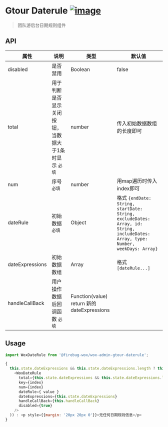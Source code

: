 # Gtour Daterule [![image](https://img.shields.io/npm/v/wox-admin-gtour-daterule.svg)](https://www.npmjs.com/package/wox-admin-gtour-daterule)

> 团队游后台日期规则组件

## API

| 属性 | 说明 | 类型 | 默认值 |
| ---- | ---- | ---- | ---- |
| disabled | 是否禁用 | Boolean | false |
| total | 用于判断是否显示关闭按钮，当数据大于1条时显示 `必填` | number | 传入初始数据数组的长度即可 |
| num | 序号 `必填` | number | 用map遍历时传入index即可 |
| dateRule | 初始数据 `必填` | Object | 格式 `{endDate: String, startDate: String, excludeDates: Array, id: String, includeDates: Array, type: Number, weekDays: Array}` |
| dateExpressions | 初始数据数组 | Array | 格式 `[dateRule...]` |
| handleCallBack | 用户操作数据后回调函数 `必填` | Function(value) return 新的dateExpressions | |

## Usage

```javascript
import WoxDateRule from '@firebug-wox/wox-admin-gtour-daterule';

{
  this.state.dateExpressions && this.state.dateExpressions.length ? this.state.dateExpressions.map((value, index) => (
    <WoxDateRule
      total={this.state.dateExpressions && this.state.dateExpressions.length}
      key={index}
      num={index}
      dateRule={ value }
      dateExpressions={this.state.dateExpressions}
      handleCallBack={this.handleCallBack}
      disabled={true}
    />
  )) : <p style={{margin: '20px 20px 0'}}>无任何日期规则信息</p>
}
```
